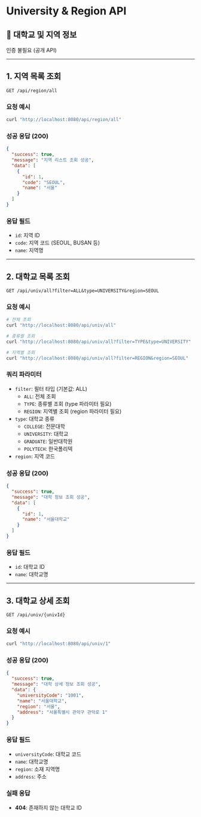 # University & Region API

## 🏫 대학교 및 지역 정보
인증 불필요 (공개 API)

---

## 1. 지역 목록 조회
```
GET /api/region/all
```

### 요청 예시
```bash
curl "http://localhost:8080/api/region/all"
```

### 성공 응답 (200)
```json
{
  "success": true,
  "message": "지역 리스트 조회 성공",
  "data": [
    {
      "id": 1,
      "code": "SEOUL",
      "name": "서울"
    }
  ]
}
```

### 응답 필드
- `id`: 지역 ID
- `code`: 지역 코드 (SEOUL, BUSAN 등)
- `name`: 지역명

---

## 2. 대학교 목록 조회
```
GET /api/univ/all?filter=ALL&type=UNIVERSITY&region=SEOUL
```

### 요청 예시
```bash
# 전체 조회
curl "http://localhost:8080/api/univ/all"

# 종류별 조회
curl "http://localhost:8080/api/univ/all?filter=TYPE&type=UNIVERSITY"

# 지역별 조회
curl "http://localhost:8080/api/univ/all?filter=REGION&region=SEOUL"
```

### 쿼리 파라미터
- `filter`: 필터 타입 (기본값: ALL)
  - `ALL`: 전체 조회
  - `TYPE`: 종류별 조회 (type 파라미터 필요)
  - `REGION`: 지역별 조회 (region 파라미터 필요)
- `type`: 대학교 종류
  - `COLLEGE`: 전문대학
  - `UNIVERSITY`: 대학교  
  - `GRADUATE`: 일반대학원
  - `POLYTECH`: 한국폴리텍
- `region`: 지역 코드

### 성공 응답 (200)
```json
{
  "success": true,
  "message": "대학 정보 조회 성공",
  "data": [
    {
      "id": 1,
      "name": "서울대학교"
    }
  ]
}
```

### 응답 필드
- `id`: 대학교 ID
- `name`: 대학교명

---

## 3. 대학교 상세 조회
```
GET /api/univ/{univId}
```

### 요청 예시
```bash
curl "http://localhost:8080/api/univ/1"
```

### 성공 응답 (200)
```json
{
  "success": true,
  "message": "대학 상세 정보 조회 성공",
  "data": {
    "universityCode": "1001",
    "name": "서울대학교",
    "region": "서울",
    "address": "서울특별시 관악구 관악로 1"
  }
}
```

### 응답 필드
- `universityCode`: 대학교 코드
- `name`: 대학교명
- `region`: 소재 지역명
- `address`: 주소

### 실패 응답
- **404**: 존재하지 않는 대학교 ID
